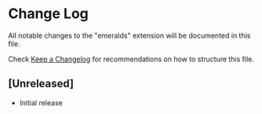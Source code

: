 # Change Log

All notable changes to the "emeralds" extension will be documented in this file.

Check [Keep a Changelog](http://keepachangelog.com/) for recommendations on how to structure this file.

## [Unreleased]

- Initial release
